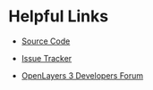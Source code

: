 # Helpful Links

- [Source Code](#https://github.com/openlayers/ol3)

- [Issue Tracker](#https://github.com/openlayers/ol3/issues)

- [OpenLayers 3 Developers Forum](#https://groups.google.com/forum/#!forum/ol3-dev)

